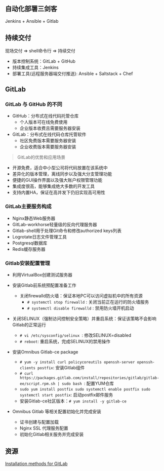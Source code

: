 ## 自动化部署三剑客

Jenkins + Ansible + Gitlab

## 持续交付

现场交付 => shell命令行 => 持续交付 

- 版本控制系统：GitLab + GitHub
- 持续集成工具：Jenkins
- 部署工具(远程服务器端交付推送): Ansible + Saltstack + Chef

## GitLab

### GitLab 与 GitHub 的不同

- GitHub：分布式在线代码托管仓库
	- 个人版本可在线免费使用
	- 企业版本收费且需要服务器安装
- GitLab：分布式在线代码仓库托管软件
	- 社区免费版本需要服务器安装
	- 企业收费版本需要服务器安装

> GitLab的优势和应用场景

- 开源免费，适合中小型公司将代码放置在该系统中
- 差异化的版本管理，离线同步以及强大分支管理功能
- 便捷的GUI操作界面以及强大账户权限管理功能
- 集成度很高，能够集成绝大多数的开发工具
- 支持内置HA，保证在高并发下仍旧实现高可用性

### GitLab主要服务构成

- Nginx静态Web服务器
- GitLab-workhorse轻量级的反向代理服务器
- Gitlab-shell用于处理Git命令和修改authorized keys列表
- Logrotate日志文件管理工具
- Postgresql数据库
- Redis缓存服务器

### Gitlab安装配置管理

- 利用VirtualBox创建测试服务器

- 安装Gitlab前系统预配置准备工作
	- 关闭firewalld防火墙：保证本地PC可以访问虚拟机中的所有资源
		- `# systemctl stop firewalld` : 关闭当前正在运行的防火墙服务
		- `# systemctl disable firewalld` : 禁用防火墙开机启动

- 关闭SELINUX（强制访问控制安全策略）并重启系统：保证该策略不会影响Gitlab的正常运行
	- `# vi /etc/sysconfig/selinux `: 修改SELINUX=disabled
	- `# reboot`: 重启系统，完成SELINUX的禁用操作

- 安装Omnibus Gitlab-ce package
	- `# yum -y install curl policycoreutils openssh-server openssh-clients postfix`: 安装Gitlab组件
	- `# curl https://packages.gitlab.com/install/repositories/gitlab/gitlab-ee/script.rpm.sh | sudo bash `: 配置YUM仓库
	- ` sudo yum install postfix
			sudo systemctl enable postfix
			sudo systemctl start postfix
		`: 启动postfix邮件服务
	- 安装Gitlab-ce社区版本：`# yum install -y gitlab-ce`


- Omnibus Gitlab 等相关配置初始化并完成安装
	- 证书创建与配置加载
	- Nginx SSL 代理服务配置
	- 初始化Gitlab相关服务并完成安装


## 资源

[Installation methods for GitLab](https://about.gitlab.com/installation/#centos-7)














